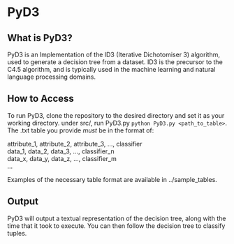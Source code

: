 # PyD3

## What is PyD3?

PyD3 is an Implementation of the ID3 (Iterative Dichotomiser 3) algorithm, used to generate a decision tree from a dataset. ID3 is the precursor to the C4.5 algorithm, and is typically used in the machine learning and natural language processing domains.

## How to Access

To run PyD3, clone the repository to the desired directory and set it as your working directory. under src/, run PyD3.py 
`python PyD3.py <path_to_table>`. The .txt table you provide *must* be in the format of:

attribute_1, attribute_2, attribute_3, ..., classifier <br />
data_1, data_2, data_3, ..., classifier_n <br />
data_x, data_y, data_z, ..., classifier_m <br />
... <br />

Examples of the necessary table format are available in ../sample_tables.

## Output

PyD3 will output a textual representation of the decision tree, along with the time that it took to execute. You can then follow the decision tree to classify tuples.
